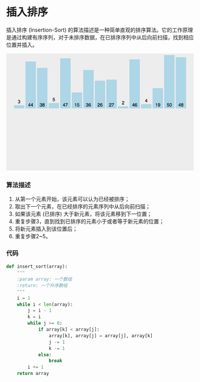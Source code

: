 # 插入排序

插入排序 (Insertion-Sort) 的算法描述是一种简单直观的排序算法。它的工作原理是通过构建有序序列，对于未排序数据，在已排序序列中从后向前扫描，找到相应位置并插入。

![](./img/insert_sort.gif)

### 算法描述

1. 从第一个元素开始，该元素可以认为已经被排序；
2. 取出下一个元素，在已经排序的元素序列中从后向前扫描；
3. 如果该元素 (已排序) 大于新元素，将该元素移到下一位置；
4. 重复步骤3，直到找到已排序的元素小于或者等于新元素的位置；
5. 将新元素插入到该位置后；
6. 重复步骤2~5。

### 代码

```python
def insert_sort(array):
    """
    :param array: 一个数组
    :return: 一个升序数组
    """
    i = 1
    while i < len(array):
        j = i - 1
        k = i
        while j >= 0:
            if array[k] < array[j]:
                array[k], array[j] = array[j], array[k]
                j -= 1
                k -= 1
            else:
                break
        i += 1
    return array
```

